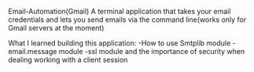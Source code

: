 Email-Automation(Gmail)
A terminal application that takes your email credentials and lets you send emails via the command line(works only for Gmail servers at the moment)

What I learned building this application:
-How to use Smtplib module
-email.message module
-ssl module and the importance of security when dealing working with a client session

